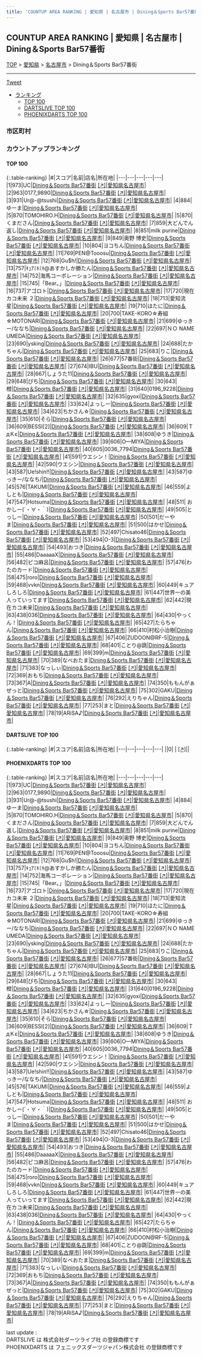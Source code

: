 ```yaml
---
title: 'COUNTUP AREA RANKING | 愛知県 | 名古屋市 | Dining＆Sports Bar57番街'
---
```

## COUNTUP AREA RANKING | 愛知県 | 名古屋市 | Dining＆Sports Bar57番街

[TOP](/darts/rank/) > [愛知県](/darts/rank/愛知県/) > [名古屋市](/darts/rank/愛知県/名古屋市/) > Dining＆Sports Bar57番街

___

<a href="https://twitter.com/share?ref_src=twsrc%5Etfw" data-text="COUNTUP AREA RANKING | 愛知県名古屋市Dining＆Sports Bar57番街" class="twitter-share-button" data-hashtags="DARTSLIVE,PHOENIXDARTS,darts,ダーツ" data-show-count="false">Tweet</a>

* [ランキング](#カウントアップランキング)
    * [TOP 100](#top-100)
    * [DARTSLIVE TOP 100](#dartslive-top-100)
    * [PHOENIXDARTS TOP 100](#phoenixdarts-top-100)

### 市区町村

<ul>

</ul>

### カウントアップランキング

#### TOP 100



{:.table-ranking}
|#|スコア|名前|店名|所在地|
|---|---|---|---|---|
|1|973|<span class="rank-name-pd">UC</span>|<a href="/darts/rank/shops/82046.html">Dining＆Sports Bar57番街</a> <a href="https://vs.phoenixdarts.com/jp/shop/shopDetailInfo/s_82046?s_seq=82046">[↗]</a>|<a href="/darts/rank/愛知県/名古屋市">愛知県名古屋市</a>|
|2|963|<span class="rank-name-pd">0177_9890</span>|<a href="/darts/rank/shops/82046.html">Dining＆Sports Bar57番街</a> <a href="https://vs.phoenixdarts.com/jp/shop/shopDetailInfo/s_82046?s_seq=82046">[↗]</a>|<a href="/darts/rank/愛知県/名古屋市">愛知県名古屋市</a>|
|3|931|<span class="rank-name-pd">Ur@-@tsushi</span>|<a href="/darts/rank/shops/82046.html">Dining＆Sports Bar57番街</a> <a href="https://vs.phoenixdarts.com/jp/shop/shopDetailInfo/s_82046?s_seq=82046">[↗]</a>|<a href="/darts/rank/愛知県/名古屋市">愛知県名古屋市</a>|
|4|884|<span class="rank-name-pd">ゆーま</span>|<a href="/darts/rank/shops/82046.html">Dining＆Sports Bar57番街</a> <a href="https://vs.phoenixdarts.com/jp/shop/shopDetailInfo/s_82046?s_seq=82046">[↗]</a>|<a href="/darts/rank/愛知県/名古屋市">愛知県名古屋市</a>|
|5|870|<span class="rank-name-pd">TOMOHIRO.H</span>|<a href="/darts/rank/shops/82046.html">Dining＆Sports Bar57番街</a> <a href="https://vs.phoenixdarts.com/jp/shop/shopDetailInfo/s_82046?s_seq=82046">[↗]</a>|<a href="/darts/rank/愛知県/名古屋市">愛知県名古屋市</a>|
|5|870|<span class="rank-name-pd">くまださん</span>|<a href="/darts/rank/shops/82046.html">Dining＆Sports Bar57番街</a> <a href="https://vs.phoenixdarts.com/jp/shop/shopDetailInfo/s_82046?s_seq=82046">[↗]</a>|<a href="/darts/rank/愛知県/名古屋市">愛知県名古屋市</a>|
|7|859|<span class="rank-name-pd">大どんでん返し</span>|<a href="/darts/rank/shops/82046.html">Dining＆Sports Bar57番街</a> <a href="https://vs.phoenixdarts.com/jp/shop/shopDetailInfo/s_82046?s_seq=82046">[↗]</a>|<a href="/darts/rank/愛知県/名古屋市">愛知県名古屋市</a>|
|8|851|<span class="rank-name-pd">milk purine</span>|<a href="/darts/rank/shops/82046.html">Dining＆Sports Bar57番街</a> <a href="https://vs.phoenixdarts.com/jp/shop/shopDetailInfo/s_82046?s_seq=82046">[↗]</a>|<a href="/darts/rank/愛知県/名古屋市">愛知県名古屋市</a>|
|9|849|<span class="rank-name-pd"><span class="pro-icon-pd"></span>奥野 博史</span>|<a href="/darts/rank/shops/82046.html">Dining＆Sports Bar57番街</a> <a href="https://vs.phoenixdarts.com/jp/shop/shopDetailInfo/s_82046?s_seq=82046">[↗]</a>|<a href="/darts/rank/愛知県/名古屋市">愛知県名古屋市</a>|
|10|804|<span class="rank-name-pd">ヨコちん</span>|<a href="/darts/rank/shops/82046.html">Dining＆Sports Bar57番街</a> <a href="https://vs.phoenixdarts.com/jp/shop/shopDetailInfo/s_82046?s_seq=82046">[↗]</a>|<a href="/darts/rank/愛知県/名古屋市">愛知県名古屋市</a>|
|11|769|<span class="rank-name-pd">PEN@Tooosu</span>|<a href="/darts/rank/shops/82046.html">Dining＆Sports Bar57番街</a> <a href="https://vs.phoenixdarts.com/jp/shop/shopDetailInfo/s_82046?s_seq=82046">[↗]</a>|<a href="/darts/rank/愛知県/名古屋市">愛知県名古屋市</a>|
|12|768|<span class="rank-name-pd">Gu$h!</span>|<a href="/darts/rank/shops/82046.html">Dining＆Sports Bar57番街</a> <a href="https://vs.phoenixdarts.com/jp/shop/shopDetailInfo/s_82046?s_seq=82046">[↗]</a>|<a href="/darts/rank/愛知県/名古屋市">愛知県名古屋市</a>|
|13|757|<span class="rank-name-pd">ｷｭｱﾐｷﾐｷ@あすかしか勝たん</span>|<a href="/darts/rank/shops/82046.html">Dining＆Sports Bar57番街</a> <a href="https://vs.phoenixdarts.com/jp/shop/shopDetailInfo/s_82046?s_seq=82046">[↗]</a>|<a href="/darts/rank/愛知県/名古屋市">愛知県名古屋市</a>|
|14|752|<span class="rank-name-pd">海馬コーポレーション</span>|<a href="/darts/rank/shops/82046.html">Dining＆Sports Bar57番街</a> <a href="https://vs.phoenixdarts.com/jp/shop/shopDetailInfo/s_82046?s_seq=82046">[↗]</a>|<a href="/darts/rank/愛知県/名古屋市">愛知県名古屋市</a>|
|15|745|<span class="rank-name-pd">「Bear。」</span>|<a href="/darts/rank/shops/82046.html">Dining＆Sports Bar57番街</a> <a href="https://vs.phoenixdarts.com/jp/shop/shopDetailInfo/s_82046?s_seq=82046">[↗]</a>|<a href="/darts/rank/愛知県/名古屋市">愛知県名古屋市</a>|
|16|737|<span class="rank-name-pd">アゴロト</span>|<a href="/darts/rank/shops/82046.html">Dining＆Sports Bar57番街</a> <a href="https://vs.phoenixdarts.com/jp/shop/shopDetailInfo/s_82046?s_seq=82046">[↗]</a>|<a href="/darts/rank/愛知県/名古屋市">愛知県名古屋市</a>|
|17|720|<span class="rank-name-pd">現在カコ未来 ２</span>|<a href="/darts/rank/shops/82046.html">Dining＆Sports Bar57番街</a> <a href="https://vs.phoenixdarts.com/jp/shop/shopDetailInfo/s_82046?s_seq=82046">[↗]</a>|<a href="/darts/rank/愛知県/名古屋市">愛知県名古屋市</a>|
|18|713|<span class="rank-name-pd">愛知流星</span>|<a href="/darts/rank/shops/82046.html">Dining＆Sports Bar57番街</a> <a href="https://vs.phoenixdarts.com/jp/shop/shopDetailInfo/s_82046?s_seq=82046">[↗]</a>|<a href="/darts/rank/愛知県/名古屋市">愛知県名古屋市</a>|
|19|710|<span class="rank-name-pd">ほたに</span>|<a href="/darts/rank/shops/82046.html">Dining＆Sports Bar57番街</a> <a href="https://vs.phoenixdarts.com/jp/shop/shopDetailInfo/s_82046?s_seq=82046">[↗]</a>|<a href="/darts/rank/愛知県/名古屋市">愛知県名古屋市</a>|
|20|700|<span class="rank-name-pd">TAKE-KORO☆寿組☆MOTONARI</span>|<a href="/darts/rank/shops/82046.html">Dining＆Sports Bar57番街</a> <a href="https://vs.phoenixdarts.com/jp/shop/shopDetailInfo/s_82046?s_seq=82046">[↗]</a>|<a href="/darts/rank/愛知県/名古屋市">愛知県名古屋市</a>|
|21|699|<span class="rank-name-pd">ゆっきー/ななち</span>|<a href="/darts/rank/shops/82046.html">Dining＆Sports Bar57番街</a> <a href="https://vs.phoenixdarts.com/jp/shop/shopDetailInfo/s_82046?s_seq=82046">[↗]</a>|<a href="/darts/rank/愛知県/名古屋市">愛知県名古屋市</a>|
|22|697|<span class="rank-name-pd">ＮＯ NAME UMEDA</span>|<a href="/darts/rank/shops/82046.html">Dining＆Sports Bar57番街</a> <a href="https://vs.phoenixdarts.com/jp/shop/shopDetailInfo/s_82046?s_seq=82046">[↗]</a>|<a href="/darts/rank/愛知県/名古屋市">愛知県名古屋市</a>|
|23|690|<span class="rank-name-pd">ysking</span>|<a href="/darts/rank/shops/82046.html">Dining＆Sports Bar57番街</a> <a href="https://vs.phoenixdarts.com/jp/shop/shopDetailInfo/s_82046?s_seq=82046">[↗]</a>|<a href="/darts/rank/愛知県/名古屋市">愛知県名古屋市</a>|
|24|688|<span class="rank-name-pd">たかちゃん</span>|<a href="/darts/rank/shops/82046.html">Dining＆Sports Bar57番街</a> <a href="https://vs.phoenixdarts.com/jp/shop/shopDetailInfo/s_82046?s_seq=82046">[↗]</a>|<a href="/darts/rank/愛知県/名古屋市">愛知県名古屋市</a>|
|25|683|<span class="rank-name-pd">りこ</span>|<a href="/darts/rank/shops/82046.html">Dining＆Sports Bar57番街</a> <a href="https://vs.phoenixdarts.com/jp/shop/shopDetailInfo/s_82046?s_seq=82046">[↗]</a>|<a href="/darts/rank/愛知県/名古屋市">愛知県名古屋市</a>|
|26|677|<span class="rank-name-pd">57番街</span>|<a href="/darts/rank/shops/82046.html">Dining＆Sports Bar57番街</a> <a href="https://vs.phoenixdarts.com/jp/shop/shopDetailInfo/s_82046?s_seq=82046">[↗]</a>|<a href="/darts/rank/愛知県/名古屋市">愛知県名古屋市</a>|
|27|674|<span class="rank-name-pd">IBU</span>|<a href="/darts/rank/shops/82046.html">Dining＆Sports Bar57番街</a> <a href="https://vs.phoenixdarts.com/jp/shop/shopDetailInfo/s_82046?s_seq=82046">[↗]</a>|<a href="/darts/rank/愛知県/名古屋市">愛知県名古屋市</a>|
|28|667|<span class="rank-name-pd">しょうた11</span>|<a href="/darts/rank/shops/82046.html">Dining＆Sports Bar57番街</a> <a href="https://vs.phoenixdarts.com/jp/shop/shopDetailInfo/s_82046?s_seq=82046">[↗]</a>|<a href="/darts/rank/愛知県/名古屋市">愛知県名古屋市</a>|
|29|648|<span class="rank-name-pd">ぴち</span>|<a href="/darts/rank/shops/82046.html">Dining＆Sports Bar57番街</a> <a href="https://vs.phoenixdarts.com/jp/shop/shopDetailInfo/s_82046?s_seq=82046">[↗]</a>|<a href="/darts/rank/愛知県/名古屋市">愛知県名古屋市</a>|
|30|643|<span class="rank-name-pd">橙</span>|<a href="/darts/rank/shops/82046.html">Dining＆Sports Bar57番街</a> <a href="https://vs.phoenixdarts.com/jp/shop/shopDetailInfo/s_82046?s_seq=82046">[↗]</a>|<a href="/darts/rank/愛知県/名古屋市">愛知県名古屋市</a>|
|31|640|<span class="rank-name-pd">0196_9228</span>|<a href="/darts/rank/shops/82046.html">Dining＆Sports Bar57番街</a> <a href="https://vs.phoenixdarts.com/jp/shop/shopDetailInfo/s_82046?s_seq=82046">[↗]</a>|<a href="/darts/rank/愛知県/名古屋市">愛知県名古屋市</a>|
|32|635|<span class="rank-name-pd">gyoxi</span>|<a href="/darts/rank/shops/82046.html">Dining＆Sports Bar57番街</a> <a href="https://vs.phoenixdarts.com/jp/shop/shopDetailInfo/s_82046?s_seq=82046">[↗]</a>|<a href="/darts/rank/愛知県/名古屋市">愛知県名古屋市</a>|
|33|624|<span class="rank-name-pd">よっしー</span>|<a href="/darts/rank/shops/82046.html">Dining＆Sports Bar57番街</a> <a href="https://vs.phoenixdarts.com/jp/shop/shopDetailInfo/s_82046?s_seq=82046">[↗]</a>|<a href="/darts/rank/愛知県/名古屋市">愛知県名古屋市</a>|
|34|623|<span class="rank-name-pd">ちかさん☆</span>|<a href="/darts/rank/shops/82046.html">Dining＆Sports Bar57番街</a> <a href="https://vs.phoenixdarts.com/jp/shop/shopDetailInfo/s_82046?s_seq=82046">[↗]</a>|<a href="/darts/rank/愛知県/名古屋市">愛知県名古屋市</a>|
|35|610|<span class="rank-name-pd">そら</span>|<a href="/darts/rank/shops/82046.html">Dining＆Sports Bar57番街</a> <a href="https://vs.phoenixdarts.com/jp/shop/shopDetailInfo/s_82046?s_seq=82046">[↗]</a>|<a href="/darts/rank/愛知県/名古屋市">愛知県名古屋市</a>|
|36|609|<span class="rank-name-pd">BESSI[2]</span>|<a href="/darts/rank/shops/82046.html">Dining＆Sports Bar57番街</a> <a href="https://vs.phoenixdarts.com/jp/shop/shopDetailInfo/s_82046?s_seq=82046">[↗]</a>|<a href="/darts/rank/愛知県/名古屋市">愛知県名古屋市</a>|
|36|609|<span class="rank-name-pd">ＴдＫε</span>|<a href="/darts/rank/shops/82046.html">Dining＆Sports Bar57番街</a> <a href="https://vs.phoenixdarts.com/jp/shop/shopDetailInfo/s_82046?s_seq=82046">[↗]</a>|<a href="/darts/rank/愛知県/名古屋市">愛知県名古屋市</a>|
|38|608|<span class="rank-name-pd">ゆうき</span>|<a href="/darts/rank/shops/82046.html">Dining＆Sports Bar57番街</a> <a href="https://vs.phoenixdarts.com/jp/shop/shopDetailInfo/s_82046?s_seq=82046">[↗]</a>|<a href="/darts/rank/愛知県/名古屋市">愛知県名古屋市</a>|
|39|606|<span class="rank-name-pd">O—MIYA</span>|<a href="/darts/rank/shops/82046.html">Dining＆Sports Bar57番街</a> <a href="https://vs.phoenixdarts.com/jp/shop/shopDetailInfo/s_82046?s_seq=82046">[↗]</a>|<a href="/darts/rank/愛知県/名古屋市">愛知県名古屋市</a>|
|40|605|<span class="rank-name-pd">0036_7794</span>|<a href="/darts/rank/shops/82046.html">Dining＆Sports Bar57番街</a> <a href="https://vs.phoenixdarts.com/jp/shop/shopDetailInfo/s_82046?s_seq=82046">[↗]</a>|<a href="/darts/rank/愛知県/名古屋市">愛知県名古屋市</a>|
|41|591|<span class="rank-name-pd">ウエシン！</span>|<a href="/darts/rank/shops/82046.html">Dining＆Sports Bar57番街</a> <a href="https://vs.phoenixdarts.com/jp/shop/shopDetailInfo/s_82046?s_seq=82046">[↗]</a>|<a href="/darts/rank/愛知県/名古屋市">愛知県名古屋市</a>|
|42|590|<span class="rank-name-pd">ウエシン</span>|<a href="/darts/rank/shops/82046.html">Dining＆Sports Bar57番街</a> <a href="https://vs.phoenixdarts.com/jp/shop/shopDetailInfo/s_82046?s_seq=82046">[↗]</a>|<a href="/darts/rank/愛知県/名古屋市">愛知県名古屋市</a>|
|43|587|<span class="rank-name-pd">Ue!shin!!</span>|<a href="/darts/rank/shops/82046.html">Dining＆Sports Bar57番街</a> <a href="https://vs.phoenixdarts.com/jp/shop/shopDetailInfo/s_82046?s_seq=82046">[↗]</a>|<a href="/darts/rank/愛知県/名古屋市">愛知県名古屋市</a>|
|43|587|<span class="rank-name-pd">ゆっきー/ななち/</span>|<a href="/darts/rank/shops/82046.html">Dining＆Sports Bar57番街</a> <a href="https://vs.phoenixdarts.com/jp/shop/shopDetailInfo/s_82046?s_seq=82046">[↗]</a>|<a href="/darts/rank/愛知県/名古屋市">愛知県名古屋市</a>|
|45|576|<span class="rank-name-pd">TAKUMI</span>|<a href="/darts/rank/shops/82046.html">Dining＆Sports Bar57番街</a> <a href="https://vs.phoenixdarts.com/jp/shop/shopDetailInfo/s_82046?s_seq=82046">[↗]</a>|<a href="/darts/rank/愛知県/名古屋市">愛知県名古屋市</a>|
|46|559|<span class="rank-name-pd">よしとも</span>|<a href="/darts/rank/shops/82046.html">Dining＆Sports Bar57番街</a> <a href="https://vs.phoenixdarts.com/jp/shop/shopDetailInfo/s_82046?s_seq=82046">[↗]</a>|<a href="/darts/rank/愛知県/名古屋市">愛知県名古屋市</a>|
|47|547|<span class="rank-name-pd">Hotsuma</span>|<a href="/darts/rank/shops/82046.html">Dining＆Sports Bar57番街</a> <a href="https://vs.phoenixdarts.com/jp/shop/shopDetailInfo/s_82046?s_seq=82046">[↗]</a>|<a href="/darts/rank/愛知県/名古屋市">愛知県名古屋市</a>|
|48|511|<span class="rank-name-pd"> おかしー(´・∀・｀)</span>|<a href="/darts/rank/shops/82046.html">Dining＆Sports Bar57番街</a> <a href="https://vs.phoenixdarts.com/jp/shop/shopDetailInfo/s_82046?s_seq=82046">[↗]</a>|<a href="/darts/rank/愛知県/名古屋市">愛知県名古屋市</a>|
|49|505|<span class="rank-name-pd">とっしー</span>|<a href="/darts/rank/shops/82046.html">Dining＆Sports Bar57番街</a> <a href="https://vs.phoenixdarts.com/jp/shop/shopDetailInfo/s_82046?s_seq=82046">[↗]</a>|<a href="/darts/rank/愛知県/名古屋市">愛知県名古屋市</a>|
|50|501|<span class="rank-name-pd">だーやま</span>|<a href="/darts/rank/shops/82046.html">Dining＆Sports Bar57番街</a> <a href="https://vs.phoenixdarts.com/jp/shop/shopDetailInfo/s_82046?s_seq=82046">[↗]</a>|<a href="/darts/rank/愛知県/名古屋市">愛知県名古屋市</a>|
|51|500|<span class="rank-name-pd">はかせ</span>|<a href="/darts/rank/shops/82046.html">Dining＆Sports Bar57番街</a> <a href="https://vs.phoenixdarts.com/jp/shop/shopDetailInfo/s_82046?s_seq=82046">[↗]</a>|<a href="/darts/rank/愛知県/名古屋市">愛知県名古屋市</a>|
|52|497|<span class="rank-name-pd">Chisato46</span>|<a href="/darts/rank/shops/82046.html">Dining＆Sports Bar57番街</a> <a href="https://vs.phoenixdarts.com/jp/shop/shopDetailInfo/s_82046?s_seq=82046">[↗]</a>|<a href="/darts/rank/愛知県/名古屋市">愛知県名古屋市</a>|
|53|494|<span class="rank-name-pd">O-3</span>|<a href="/darts/rank/shops/82046.html">Dining＆Sports Bar57番街</a> <a href="https://vs.phoenixdarts.com/jp/shop/shopDetailInfo/s_82046?s_seq=82046">[↗]</a>|<a href="/darts/rank/愛知県/名古屋市">愛知県名古屋市</a>|
|54|493|<span class="rank-name-pd">おつき</span>|<a href="/darts/rank/shops/82046.html">Dining＆Sports Bar57番街</a> <a href="https://vs.phoenixdarts.com/jp/shop/shopDetailInfo/s_82046?s_seq=82046">[↗]</a>|<a href="/darts/rank/愛知県/名古屋市">愛知県名古屋市</a>|
|55|486|<span class="rank-name-pd">DaaaaaX</span>|<a href="/darts/rank/shops/82046.html">Dining＆Sports Bar57番街</a> <a href="https://vs.phoenixdarts.com/jp/shop/shopDetailInfo/s_82046?s_seq=82046">[↗]</a>|<a href="/darts/rank/愛知県/名古屋市">愛知県名古屋市</a>|
|56|482|<span class="rank-name-pd">ピコ麻呂</span>|<a href="/darts/rank/shops/82046.html">Dining＆Sports Bar57番街</a> <a href="https://vs.phoenixdarts.com/jp/shop/shopDetailInfo/s_82046?s_seq=82046">[↗]</a>|<a href="/darts/rank/愛知県/名古屋市">愛知県名古屋市</a>|
|57|476|<span class="rank-name-pd">わたのカード</span>|<a href="/darts/rank/shops/82046.html">Dining＆Sports Bar57番街</a> <a href="https://vs.phoenixdarts.com/jp/shop/shopDetailInfo/s_82046?s_seq=82046">[↗]</a>|<a href="/darts/rank/愛知県/名古屋市">愛知県名古屋市</a>|
|58|475|<span class="rank-name-pd">roro</span>|<a href="/darts/rank/shops/82046.html">Dining＆Sports Bar57番街</a> <a href="https://vs.phoenixdarts.com/jp/shop/shopDetailInfo/s_82046?s_seq=82046">[↗]</a>|<a href="/darts/rank/愛知県/名古屋市">愛知県名古屋市</a>|
|59|468|<span class="rank-name-pd">vvkn</span>|<a href="/darts/rank/shops/82046.html">Dining＆Sports Bar57番街</a> <a href="https://vs.phoenixdarts.com/jp/shop/shopDetailInfo/s_82046?s_seq=82046">[↗]</a>|<a href="/darts/rank/愛知県/名古屋市">愛知県名古屋市</a>|
|60|449|<span class="rank-name-pd">キュアしろしろ</span>|<a href="/darts/rank/shops/82046.html">Dining＆Sports Bar57番街</a> <a href="https://vs.phoenixdarts.com/jp/shop/shopDetailInfo/s_82046?s_seq=82046">[↗]</a>|<a href="/darts/rank/愛知県/名古屋市">愛知県名古屋市</a>|
|61|447|<span class="rank-name-pd">世界一の美人っていってます</span>|<a href="/darts/rank/shops/82046.html">Dining＆Sports Bar57番街</a> <a href="https://vs.phoenixdarts.com/jp/shop/shopDetailInfo/s_82046?s_seq=82046">[↗]</a>|<a href="/darts/rank/愛知県/名古屋市">愛知県名古屋市</a>|
|62|442|<span class="rank-name-pd">現在カコ未来</span>|<a href="/darts/rank/shops/82046.html">Dining＆Sports Bar57番街</a> <a href="https://vs.phoenixdarts.com/jp/shop/shopDetailInfo/s_82046?s_seq=82046">[↗]</a>|<a href="/darts/rank/愛知県/名古屋市">愛知県名古屋市</a>|
|63|438|<span class="rank-name-pd">036</span>|<a href="/darts/rank/shops/82046.html">Dining＆Sports Bar57番街</a> <a href="https://vs.phoenixdarts.com/jp/shop/shopDetailInfo/s_82046?s_seq=82046">[↗]</a>|<a href="/darts/rank/愛知県/名古屋市">愛知県名古屋市</a>|
|64|430|<span class="rank-name-pd">やっくん！</span>|<a href="/darts/rank/shops/82046.html">Dining＆Sports Bar57番街</a> <a href="https://vs.phoenixdarts.com/jp/shop/shopDetailInfo/s_82046?s_seq=82046">[↗]</a>|<a href="/darts/rank/愛知県/名古屋市">愛知県名古屋市</a>|
|65|427|<span class="rank-name-pd">たらちゃん</span>|<a href="/darts/rank/shops/82046.html">Dining＆Sports Bar57番街</a> <a href="https://vs.phoenixdarts.com/jp/shop/shopDetailInfo/s_82046?s_seq=82046">[↗]</a>|<a href="/darts/rank/愛知県/名古屋市">愛知県名古屋市</a>|
|66|410|<span class="rank-name-pd">村松小治樹</span>|<a href="/darts/rank/shops/82046.html">Dining＆Sports Bar57番街</a> <a href="https://vs.phoenixdarts.com/jp/shop/shopDetailInfo/s_82046?s_seq=82046">[↗]</a>|<a href="/darts/rank/愛知県/名古屋市">愛知県名古屋市</a>|
|67|406|<span class="rank-name-pd">ZUDOON@RF-5</span>|<a href="/darts/rank/shops/82046.html">Dining＆Sports Bar57番街</a> <a href="https://vs.phoenixdarts.com/jp/shop/shopDetailInfo/s_82046?s_seq=82046">[↗]</a>|<a href="/darts/rank/愛知県/名古屋市">愛知県名古屋市</a>|
|68|401|<span class="rank-name-pd">ことり@跳</span>|<a href="/darts/rank/shops/82046.html">Dining＆Sports Bar57番街</a> <a href="https://vs.phoenixdarts.com/jp/shop/shopDetailInfo/s_82046?s_seq=82046">[↗]</a>|<a href="/darts/rank/愛知県/名古屋市">愛知県名古屋市</a>|
|69|399|<span class="rank-name-pd">m</span>|<a href="/darts/rank/shops/82046.html">Dining＆Sports Bar57番街</a> <a href="https://vs.phoenixdarts.com/jp/shop/shopDetailInfo/s_82046?s_seq=82046">[↗]</a>|<a href="/darts/rank/愛知県/名古屋市">愛知県名古屋市</a>|
|70|389|<span class="rank-name-pd">なべおたま</span>|<a href="/darts/rank/shops/82046.html">Dining＆Sports Bar57番街</a> <a href="https://vs.phoenixdarts.com/jp/shop/shopDetailInfo/s_82046?s_seq=82046">[↗]</a>|<a href="/darts/rank/愛知県/名古屋市">愛知県名古屋市</a>|
|71|383|<span class="rank-name-pd">なっしぃ</span>|<a href="/darts/rank/shops/82046.html">Dining＆Sports Bar57番街</a> <a href="https://vs.phoenixdarts.com/jp/shop/shopDetailInfo/s_82046?s_seq=82046">[↗]</a>|<a href="/darts/rank/愛知県/名古屋市">愛知県名古屋市</a>|
|72|369|<span class="rank-name-pd">おもち</span>|<a href="/darts/rank/shops/82046.html">Dining＆Sports Bar57番街</a> <a href="https://vs.phoenixdarts.com/jp/shop/shopDetailInfo/s_82046?s_seq=82046">[↗]</a>|<a href="/darts/rank/愛知県/名古屋市">愛知県名古屋市</a>|
|73|367|<span class="rank-name-pd">A</span>|<a href="/darts/rank/shops/82046.html">Dining＆Sports Bar57番街</a> <a href="https://vs.phoenixdarts.com/jp/shop/shopDetailInfo/s_82046?s_seq=82046">[↗]</a>|<a href="/darts/rank/愛知県/名古屋市">愛知県名古屋市</a>|
|74|350|<span class="rank-name-pd">ももんがぁぜっと</span>|<a href="/darts/rank/shops/82046.html">Dining＆Sports Bar57番街</a> <a href="https://vs.phoenixdarts.com/jp/shop/shopDetailInfo/s_82046?s_seq=82046">[↗]</a>|<a href="/darts/rank/愛知県/名古屋市">愛知県名古屋市</a>|
|75|302|<span class="rank-name-pd">GAKU</span>|<a href="/darts/rank/shops/82046.html">Dining＆Sports Bar57番街</a> <a href="https://vs.phoenixdarts.com/jp/shop/shopDetailInfo/s_82046?s_seq=82046">[↗]</a>|<a href="/darts/rank/愛知県/名古屋市">愛知県名古屋市</a>|
|76|292|<span class="rank-name-pd">えりちゃん</span>|<a href="/darts/rank/shops/82046.html">Dining＆Sports Bar57番街</a> <a href="https://vs.phoenixdarts.com/jp/shop/shopDetailInfo/s_82046?s_seq=82046">[↗]</a>|<a href="/darts/rank/愛知県/名古屋市">愛知県名古屋市</a>|
|77|253|<span class="rank-name-pd">まと</span>|<a href="/darts/rank/shops/82046.html">Dining＆Sports Bar57番街</a> <a href="https://vs.phoenixdarts.com/jp/shop/shopDetailInfo/s_82046?s_seq=82046">[↗]</a>|<a href="/darts/rank/愛知県/名古屋市">愛知県名古屋市</a>|
|78|19|<span class="rank-name-pd">ARiSA♪</span>|<a href="/darts/rank/shops/82046.html">Dining＆Sports Bar57番街</a> <a href="https://vs.phoenixdarts.com/jp/shop/shopDetailInfo/s_82046?s_seq=82046">[↗]</a>|<a href="/darts/rank/愛知県/名古屋市">愛知県名古屋市</a>|


#### DARTSLIVE TOP 100



{:.table-ranking}
|#|スコア|名前|店名|所在地|
|---|---|---|---|---|
||0|<span class="rank-name-dl"> </span>|<a href="/darts/rank/shops/.html"></a> <a href="">[↗]</a>|<a href="/darts/rank//"></a>|


#### PHOENIXDARTS TOP 100



{:.table-ranking}
|#|スコア|名前|店名|所在地|
|---|---|---|---|---|
|1|973|<span class="rank-name-pd">UC</span>|<a href="/darts/rank/shops/82046.html">Dining＆Sports Bar57番街</a> <a href="https://vs.phoenixdarts.com/jp/shop/shopDetailInfo/s_82046?s_seq=82046">[↗]</a>|<a href="/darts/rank/愛知県/名古屋市">愛知県名古屋市</a>|
|2|963|<span class="rank-name-pd">0177_9890</span>|<a href="/darts/rank/shops/82046.html">Dining＆Sports Bar57番街</a> <a href="https://vs.phoenixdarts.com/jp/shop/shopDetailInfo/s_82046?s_seq=82046">[↗]</a>|<a href="/darts/rank/愛知県/名古屋市">愛知県名古屋市</a>|
|3|931|<span class="rank-name-pd">Ur@-@tsushi</span>|<a href="/darts/rank/shops/82046.html">Dining＆Sports Bar57番街</a> <a href="https://vs.phoenixdarts.com/jp/shop/shopDetailInfo/s_82046?s_seq=82046">[↗]</a>|<a href="/darts/rank/愛知県/名古屋市">愛知県名古屋市</a>|
|4|884|<span class="rank-name-pd">ゆーま</span>|<a href="/darts/rank/shops/82046.html">Dining＆Sports Bar57番街</a> <a href="https://vs.phoenixdarts.com/jp/shop/shopDetailInfo/s_82046?s_seq=82046">[↗]</a>|<a href="/darts/rank/愛知県/名古屋市">愛知県名古屋市</a>|
|5|870|<span class="rank-name-pd">TOMOHIRO.H</span>|<a href="/darts/rank/shops/82046.html">Dining＆Sports Bar57番街</a> <a href="https://vs.phoenixdarts.com/jp/shop/shopDetailInfo/s_82046?s_seq=82046">[↗]</a>|<a href="/darts/rank/愛知県/名古屋市">愛知県名古屋市</a>|
|5|870|<span class="rank-name-pd">くまださん</span>|<a href="/darts/rank/shops/82046.html">Dining＆Sports Bar57番街</a> <a href="https://vs.phoenixdarts.com/jp/shop/shopDetailInfo/s_82046?s_seq=82046">[↗]</a>|<a href="/darts/rank/愛知県/名古屋市">愛知県名古屋市</a>|
|7|859|<span class="rank-name-pd">大どんでん返し</span>|<a href="/darts/rank/shops/82046.html">Dining＆Sports Bar57番街</a> <a href="https://vs.phoenixdarts.com/jp/shop/shopDetailInfo/s_82046?s_seq=82046">[↗]</a>|<a href="/darts/rank/愛知県/名古屋市">愛知県名古屋市</a>|
|8|851|<span class="rank-name-pd">milk purine</span>|<a href="/darts/rank/shops/82046.html">Dining＆Sports Bar57番街</a> <a href="https://vs.phoenixdarts.com/jp/shop/shopDetailInfo/s_82046?s_seq=82046">[↗]</a>|<a href="/darts/rank/愛知県/名古屋市">愛知県名古屋市</a>|
|9|849|<span class="rank-name-pd"><span class="pro-icon-pd"></span>奥野 博史</span>|<a href="/darts/rank/shops/82046.html">Dining＆Sports Bar57番街</a> <a href="https://vs.phoenixdarts.com/jp/shop/shopDetailInfo/s_82046?s_seq=82046">[↗]</a>|<a href="/darts/rank/愛知県/名古屋市">愛知県名古屋市</a>|
|10|804|<span class="rank-name-pd">ヨコちん</span>|<a href="/darts/rank/shops/82046.html">Dining＆Sports Bar57番街</a> <a href="https://vs.phoenixdarts.com/jp/shop/shopDetailInfo/s_82046?s_seq=82046">[↗]</a>|<a href="/darts/rank/愛知県/名古屋市">愛知県名古屋市</a>|
|11|769|<span class="rank-name-pd">PEN@Tooosu</span>|<a href="/darts/rank/shops/82046.html">Dining＆Sports Bar57番街</a> <a href="https://vs.phoenixdarts.com/jp/shop/shopDetailInfo/s_82046?s_seq=82046">[↗]</a>|<a href="/darts/rank/愛知県/名古屋市">愛知県名古屋市</a>|
|12|768|<span class="rank-name-pd">Gu$h!</span>|<a href="/darts/rank/shops/82046.html">Dining＆Sports Bar57番街</a> <a href="https://vs.phoenixdarts.com/jp/shop/shopDetailInfo/s_82046?s_seq=82046">[↗]</a>|<a href="/darts/rank/愛知県/名古屋市">愛知県名古屋市</a>|
|13|757|<span class="rank-name-pd">ｷｭｱﾐｷﾐｷ@あすかしか勝たん</span>|<a href="/darts/rank/shops/82046.html">Dining＆Sports Bar57番街</a> <a href="https://vs.phoenixdarts.com/jp/shop/shopDetailInfo/s_82046?s_seq=82046">[↗]</a>|<a href="/darts/rank/愛知県/名古屋市">愛知県名古屋市</a>|
|14|752|<span class="rank-name-pd">海馬コーポレーション</span>|<a href="/darts/rank/shops/82046.html">Dining＆Sports Bar57番街</a> <a href="https://vs.phoenixdarts.com/jp/shop/shopDetailInfo/s_82046?s_seq=82046">[↗]</a>|<a href="/darts/rank/愛知県/名古屋市">愛知県名古屋市</a>|
|15|745|<span class="rank-name-pd">「Bear。」</span>|<a href="/darts/rank/shops/82046.html">Dining＆Sports Bar57番街</a> <a href="https://vs.phoenixdarts.com/jp/shop/shopDetailInfo/s_82046?s_seq=82046">[↗]</a>|<a href="/darts/rank/愛知県/名古屋市">愛知県名古屋市</a>|
|16|737|<span class="rank-name-pd">アゴロト</span>|<a href="/darts/rank/shops/82046.html">Dining＆Sports Bar57番街</a> <a href="https://vs.phoenixdarts.com/jp/shop/shopDetailInfo/s_82046?s_seq=82046">[↗]</a>|<a href="/darts/rank/愛知県/名古屋市">愛知県名古屋市</a>|
|17|720|<span class="rank-name-pd">現在カコ未来 ２</span>|<a href="/darts/rank/shops/82046.html">Dining＆Sports Bar57番街</a> <a href="https://vs.phoenixdarts.com/jp/shop/shopDetailInfo/s_82046?s_seq=82046">[↗]</a>|<a href="/darts/rank/愛知県/名古屋市">愛知県名古屋市</a>|
|18|713|<span class="rank-name-pd">愛知流星</span>|<a href="/darts/rank/shops/82046.html">Dining＆Sports Bar57番街</a> <a href="https://vs.phoenixdarts.com/jp/shop/shopDetailInfo/s_82046?s_seq=82046">[↗]</a>|<a href="/darts/rank/愛知県/名古屋市">愛知県名古屋市</a>|
|19|710|<span class="rank-name-pd">ほたに</span>|<a href="/darts/rank/shops/82046.html">Dining＆Sports Bar57番街</a> <a href="https://vs.phoenixdarts.com/jp/shop/shopDetailInfo/s_82046?s_seq=82046">[↗]</a>|<a href="/darts/rank/愛知県/名古屋市">愛知県名古屋市</a>|
|20|700|<span class="rank-name-pd">TAKE-KORO☆寿組☆MOTONARI</span>|<a href="/darts/rank/shops/82046.html">Dining＆Sports Bar57番街</a> <a href="https://vs.phoenixdarts.com/jp/shop/shopDetailInfo/s_82046?s_seq=82046">[↗]</a>|<a href="/darts/rank/愛知県/名古屋市">愛知県名古屋市</a>|
|21|699|<span class="rank-name-pd">ゆっきー/ななち</span>|<a href="/darts/rank/shops/82046.html">Dining＆Sports Bar57番街</a> <a href="https://vs.phoenixdarts.com/jp/shop/shopDetailInfo/s_82046?s_seq=82046">[↗]</a>|<a href="/darts/rank/愛知県/名古屋市">愛知県名古屋市</a>|
|22|697|<span class="rank-name-pd">ＮＯ NAME UMEDA</span>|<a href="/darts/rank/shops/82046.html">Dining＆Sports Bar57番街</a> <a href="https://vs.phoenixdarts.com/jp/shop/shopDetailInfo/s_82046?s_seq=82046">[↗]</a>|<a href="/darts/rank/愛知県/名古屋市">愛知県名古屋市</a>|
|23|690|<span class="rank-name-pd">ysking</span>|<a href="/darts/rank/shops/82046.html">Dining＆Sports Bar57番街</a> <a href="https://vs.phoenixdarts.com/jp/shop/shopDetailInfo/s_82046?s_seq=82046">[↗]</a>|<a href="/darts/rank/愛知県/名古屋市">愛知県名古屋市</a>|
|24|688|<span class="rank-name-pd">たかちゃん</span>|<a href="/darts/rank/shops/82046.html">Dining＆Sports Bar57番街</a> <a href="https://vs.phoenixdarts.com/jp/shop/shopDetailInfo/s_82046?s_seq=82046">[↗]</a>|<a href="/darts/rank/愛知県/名古屋市">愛知県名古屋市</a>|
|25|683|<span class="rank-name-pd">りこ</span>|<a href="/darts/rank/shops/82046.html">Dining＆Sports Bar57番街</a> <a href="https://vs.phoenixdarts.com/jp/shop/shopDetailInfo/s_82046?s_seq=82046">[↗]</a>|<a href="/darts/rank/愛知県/名古屋市">愛知県名古屋市</a>|
|26|677|<span class="rank-name-pd">57番街</span>|<a href="/darts/rank/shops/82046.html">Dining＆Sports Bar57番街</a> <a href="https://vs.phoenixdarts.com/jp/shop/shopDetailInfo/s_82046?s_seq=82046">[↗]</a>|<a href="/darts/rank/愛知県/名古屋市">愛知県名古屋市</a>|
|27|674|<span class="rank-name-pd">IBU</span>|<a href="/darts/rank/shops/82046.html">Dining＆Sports Bar57番街</a> <a href="https://vs.phoenixdarts.com/jp/shop/shopDetailInfo/s_82046?s_seq=82046">[↗]</a>|<a href="/darts/rank/愛知県/名古屋市">愛知県名古屋市</a>|
|28|667|<span class="rank-name-pd">しょうた11</span>|<a href="/darts/rank/shops/82046.html">Dining＆Sports Bar57番街</a> <a href="https://vs.phoenixdarts.com/jp/shop/shopDetailInfo/s_82046?s_seq=82046">[↗]</a>|<a href="/darts/rank/愛知県/名古屋市">愛知県名古屋市</a>|
|29|648|<span class="rank-name-pd">ぴち</span>|<a href="/darts/rank/shops/82046.html">Dining＆Sports Bar57番街</a> <a href="https://vs.phoenixdarts.com/jp/shop/shopDetailInfo/s_82046?s_seq=82046">[↗]</a>|<a href="/darts/rank/愛知県/名古屋市">愛知県名古屋市</a>|
|30|643|<span class="rank-name-pd">橙</span>|<a href="/darts/rank/shops/82046.html">Dining＆Sports Bar57番街</a> <a href="https://vs.phoenixdarts.com/jp/shop/shopDetailInfo/s_82046?s_seq=82046">[↗]</a>|<a href="/darts/rank/愛知県/名古屋市">愛知県名古屋市</a>|
|31|640|<span class="rank-name-pd">0196_9228</span>|<a href="/darts/rank/shops/82046.html">Dining＆Sports Bar57番街</a> <a href="https://vs.phoenixdarts.com/jp/shop/shopDetailInfo/s_82046?s_seq=82046">[↗]</a>|<a href="/darts/rank/愛知県/名古屋市">愛知県名古屋市</a>|
|32|635|<span class="rank-name-pd">gyoxi</span>|<a href="/darts/rank/shops/82046.html">Dining＆Sports Bar57番街</a> <a href="https://vs.phoenixdarts.com/jp/shop/shopDetailInfo/s_82046?s_seq=82046">[↗]</a>|<a href="/darts/rank/愛知県/名古屋市">愛知県名古屋市</a>|
|33|624|<span class="rank-name-pd">よっしー</span>|<a href="/darts/rank/shops/82046.html">Dining＆Sports Bar57番街</a> <a href="https://vs.phoenixdarts.com/jp/shop/shopDetailInfo/s_82046?s_seq=82046">[↗]</a>|<a href="/darts/rank/愛知県/名古屋市">愛知県名古屋市</a>|
|34|623|<span class="rank-name-pd">ちかさん☆</span>|<a href="/darts/rank/shops/82046.html">Dining＆Sports Bar57番街</a> <a href="https://vs.phoenixdarts.com/jp/shop/shopDetailInfo/s_82046?s_seq=82046">[↗]</a>|<a href="/darts/rank/愛知県/名古屋市">愛知県名古屋市</a>|
|35|610|<span class="rank-name-pd">そら</span>|<a href="/darts/rank/shops/82046.html">Dining＆Sports Bar57番街</a> <a href="https://vs.phoenixdarts.com/jp/shop/shopDetailInfo/s_82046?s_seq=82046">[↗]</a>|<a href="/darts/rank/愛知県/名古屋市">愛知県名古屋市</a>|
|36|609|<span class="rank-name-pd">BESSI[2]</span>|<a href="/darts/rank/shops/82046.html">Dining＆Sports Bar57番街</a> <a href="https://vs.phoenixdarts.com/jp/shop/shopDetailInfo/s_82046?s_seq=82046">[↗]</a>|<a href="/darts/rank/愛知県/名古屋市">愛知県名古屋市</a>|
|36|609|<span class="rank-name-pd">ＴдＫε</span>|<a href="/darts/rank/shops/82046.html">Dining＆Sports Bar57番街</a> <a href="https://vs.phoenixdarts.com/jp/shop/shopDetailInfo/s_82046?s_seq=82046">[↗]</a>|<a href="/darts/rank/愛知県/名古屋市">愛知県名古屋市</a>|
|38|608|<span class="rank-name-pd">ゆうき</span>|<a href="/darts/rank/shops/82046.html">Dining＆Sports Bar57番街</a> <a href="https://vs.phoenixdarts.com/jp/shop/shopDetailInfo/s_82046?s_seq=82046">[↗]</a>|<a href="/darts/rank/愛知県/名古屋市">愛知県名古屋市</a>|
|39|606|<span class="rank-name-pd">O—MIYA</span>|<a href="/darts/rank/shops/82046.html">Dining＆Sports Bar57番街</a> <a href="https://vs.phoenixdarts.com/jp/shop/shopDetailInfo/s_82046?s_seq=82046">[↗]</a>|<a href="/darts/rank/愛知県/名古屋市">愛知県名古屋市</a>|
|40|605|<span class="rank-name-pd">0036_7794</span>|<a href="/darts/rank/shops/82046.html">Dining＆Sports Bar57番街</a> <a href="https://vs.phoenixdarts.com/jp/shop/shopDetailInfo/s_82046?s_seq=82046">[↗]</a>|<a href="/darts/rank/愛知県/名古屋市">愛知県名古屋市</a>|
|41|591|<span class="rank-name-pd">ウエシン！</span>|<a href="/darts/rank/shops/82046.html">Dining＆Sports Bar57番街</a> <a href="https://vs.phoenixdarts.com/jp/shop/shopDetailInfo/s_82046?s_seq=82046">[↗]</a>|<a href="/darts/rank/愛知県/名古屋市">愛知県名古屋市</a>|
|42|590|<span class="rank-name-pd">ウエシン</span>|<a href="/darts/rank/shops/82046.html">Dining＆Sports Bar57番街</a> <a href="https://vs.phoenixdarts.com/jp/shop/shopDetailInfo/s_82046?s_seq=82046">[↗]</a>|<a href="/darts/rank/愛知県/名古屋市">愛知県名古屋市</a>|
|43|587|<span class="rank-name-pd">Ue!shin!!</span>|<a href="/darts/rank/shops/82046.html">Dining＆Sports Bar57番街</a> <a href="https://vs.phoenixdarts.com/jp/shop/shopDetailInfo/s_82046?s_seq=82046">[↗]</a>|<a href="/darts/rank/愛知県/名古屋市">愛知県名古屋市</a>|
|43|587|<span class="rank-name-pd">ゆっきー/ななち/</span>|<a href="/darts/rank/shops/82046.html">Dining＆Sports Bar57番街</a> <a href="https://vs.phoenixdarts.com/jp/shop/shopDetailInfo/s_82046?s_seq=82046">[↗]</a>|<a href="/darts/rank/愛知県/名古屋市">愛知県名古屋市</a>|
|45|576|<span class="rank-name-pd">TAKUMI</span>|<a href="/darts/rank/shops/82046.html">Dining＆Sports Bar57番街</a> <a href="https://vs.phoenixdarts.com/jp/shop/shopDetailInfo/s_82046?s_seq=82046">[↗]</a>|<a href="/darts/rank/愛知県/名古屋市">愛知県名古屋市</a>|
|46|559|<span class="rank-name-pd">よしとも</span>|<a href="/darts/rank/shops/82046.html">Dining＆Sports Bar57番街</a> <a href="https://vs.phoenixdarts.com/jp/shop/shopDetailInfo/s_82046?s_seq=82046">[↗]</a>|<a href="/darts/rank/愛知県/名古屋市">愛知県名古屋市</a>|
|47|547|<span class="rank-name-pd">Hotsuma</span>|<a href="/darts/rank/shops/82046.html">Dining＆Sports Bar57番街</a> <a href="https://vs.phoenixdarts.com/jp/shop/shopDetailInfo/s_82046?s_seq=82046">[↗]</a>|<a href="/darts/rank/愛知県/名古屋市">愛知県名古屋市</a>|
|48|511|<span class="rank-name-pd"> おかしー(´・∀・｀)</span>|<a href="/darts/rank/shops/82046.html">Dining＆Sports Bar57番街</a> <a href="https://vs.phoenixdarts.com/jp/shop/shopDetailInfo/s_82046?s_seq=82046">[↗]</a>|<a href="/darts/rank/愛知県/名古屋市">愛知県名古屋市</a>|
|49|505|<span class="rank-name-pd">とっしー</span>|<a href="/darts/rank/shops/82046.html">Dining＆Sports Bar57番街</a> <a href="https://vs.phoenixdarts.com/jp/shop/shopDetailInfo/s_82046?s_seq=82046">[↗]</a>|<a href="/darts/rank/愛知県/名古屋市">愛知県名古屋市</a>|
|50|501|<span class="rank-name-pd">だーやま</span>|<a href="/darts/rank/shops/82046.html">Dining＆Sports Bar57番街</a> <a href="https://vs.phoenixdarts.com/jp/shop/shopDetailInfo/s_82046?s_seq=82046">[↗]</a>|<a href="/darts/rank/愛知県/名古屋市">愛知県名古屋市</a>|
|51|500|<span class="rank-name-pd">はかせ</span>|<a href="/darts/rank/shops/82046.html">Dining＆Sports Bar57番街</a> <a href="https://vs.phoenixdarts.com/jp/shop/shopDetailInfo/s_82046?s_seq=82046">[↗]</a>|<a href="/darts/rank/愛知県/名古屋市">愛知県名古屋市</a>|
|52|497|<span class="rank-name-pd">Chisato46</span>|<a href="/darts/rank/shops/82046.html">Dining＆Sports Bar57番街</a> <a href="https://vs.phoenixdarts.com/jp/shop/shopDetailInfo/s_82046?s_seq=82046">[↗]</a>|<a href="/darts/rank/愛知県/名古屋市">愛知県名古屋市</a>|
|53|494|<span class="rank-name-pd">O-3</span>|<a href="/darts/rank/shops/82046.html">Dining＆Sports Bar57番街</a> <a href="https://vs.phoenixdarts.com/jp/shop/shopDetailInfo/s_82046?s_seq=82046">[↗]</a>|<a href="/darts/rank/愛知県/名古屋市">愛知県名古屋市</a>|
|54|493|<span class="rank-name-pd">おつき</span>|<a href="/darts/rank/shops/82046.html">Dining＆Sports Bar57番街</a> <a href="https://vs.phoenixdarts.com/jp/shop/shopDetailInfo/s_82046?s_seq=82046">[↗]</a>|<a href="/darts/rank/愛知県/名古屋市">愛知県名古屋市</a>|
|55|486|<span class="rank-name-pd">DaaaaaX</span>|<a href="/darts/rank/shops/82046.html">Dining＆Sports Bar57番街</a> <a href="https://vs.phoenixdarts.com/jp/shop/shopDetailInfo/s_82046?s_seq=82046">[↗]</a>|<a href="/darts/rank/愛知県/名古屋市">愛知県名古屋市</a>|
|56|482|<span class="rank-name-pd">ピコ麻呂</span>|<a href="/darts/rank/shops/82046.html">Dining＆Sports Bar57番街</a> <a href="https://vs.phoenixdarts.com/jp/shop/shopDetailInfo/s_82046?s_seq=82046">[↗]</a>|<a href="/darts/rank/愛知県/名古屋市">愛知県名古屋市</a>|
|57|476|<span class="rank-name-pd">わたのカード</span>|<a href="/darts/rank/shops/82046.html">Dining＆Sports Bar57番街</a> <a href="https://vs.phoenixdarts.com/jp/shop/shopDetailInfo/s_82046?s_seq=82046">[↗]</a>|<a href="/darts/rank/愛知県/名古屋市">愛知県名古屋市</a>|
|58|475|<span class="rank-name-pd">roro</span>|<a href="/darts/rank/shops/82046.html">Dining＆Sports Bar57番街</a> <a href="https://vs.phoenixdarts.com/jp/shop/shopDetailInfo/s_82046?s_seq=82046">[↗]</a>|<a href="/darts/rank/愛知県/名古屋市">愛知県名古屋市</a>|
|59|468|<span class="rank-name-pd">vvkn</span>|<a href="/darts/rank/shops/82046.html">Dining＆Sports Bar57番街</a> <a href="https://vs.phoenixdarts.com/jp/shop/shopDetailInfo/s_82046?s_seq=82046">[↗]</a>|<a href="/darts/rank/愛知県/名古屋市">愛知県名古屋市</a>|
|60|449|<span class="rank-name-pd">キュアしろしろ</span>|<a href="/darts/rank/shops/82046.html">Dining＆Sports Bar57番街</a> <a href="https://vs.phoenixdarts.com/jp/shop/shopDetailInfo/s_82046?s_seq=82046">[↗]</a>|<a href="/darts/rank/愛知県/名古屋市">愛知県名古屋市</a>|
|61|447|<span class="rank-name-pd">世界一の美人っていってます</span>|<a href="/darts/rank/shops/82046.html">Dining＆Sports Bar57番街</a> <a href="https://vs.phoenixdarts.com/jp/shop/shopDetailInfo/s_82046?s_seq=82046">[↗]</a>|<a href="/darts/rank/愛知県/名古屋市">愛知県名古屋市</a>|
|62|442|<span class="rank-name-pd">現在カコ未来</span>|<a href="/darts/rank/shops/82046.html">Dining＆Sports Bar57番街</a> <a href="https://vs.phoenixdarts.com/jp/shop/shopDetailInfo/s_82046?s_seq=82046">[↗]</a>|<a href="/darts/rank/愛知県/名古屋市">愛知県名古屋市</a>|
|63|438|<span class="rank-name-pd">036</span>|<a href="/darts/rank/shops/82046.html">Dining＆Sports Bar57番街</a> <a href="https://vs.phoenixdarts.com/jp/shop/shopDetailInfo/s_82046?s_seq=82046">[↗]</a>|<a href="/darts/rank/愛知県/名古屋市">愛知県名古屋市</a>|
|64|430|<span class="rank-name-pd">やっくん！</span>|<a href="/darts/rank/shops/82046.html">Dining＆Sports Bar57番街</a> <a href="https://vs.phoenixdarts.com/jp/shop/shopDetailInfo/s_82046?s_seq=82046">[↗]</a>|<a href="/darts/rank/愛知県/名古屋市">愛知県名古屋市</a>|
|65|427|<span class="rank-name-pd">たらちゃん</span>|<a href="/darts/rank/shops/82046.html">Dining＆Sports Bar57番街</a> <a href="https://vs.phoenixdarts.com/jp/shop/shopDetailInfo/s_82046?s_seq=82046">[↗]</a>|<a href="/darts/rank/愛知県/名古屋市">愛知県名古屋市</a>|
|66|410|<span class="rank-name-pd">村松小治樹</span>|<a href="/darts/rank/shops/82046.html">Dining＆Sports Bar57番街</a> <a href="https://vs.phoenixdarts.com/jp/shop/shopDetailInfo/s_82046?s_seq=82046">[↗]</a>|<a href="/darts/rank/愛知県/名古屋市">愛知県名古屋市</a>|
|67|406|<span class="rank-name-pd">ZUDOON@RF-5</span>|<a href="/darts/rank/shops/82046.html">Dining＆Sports Bar57番街</a> <a href="https://vs.phoenixdarts.com/jp/shop/shopDetailInfo/s_82046?s_seq=82046">[↗]</a>|<a href="/darts/rank/愛知県/名古屋市">愛知県名古屋市</a>|
|68|401|<span class="rank-name-pd">ことり@跳</span>|<a href="/darts/rank/shops/82046.html">Dining＆Sports Bar57番街</a> <a href="https://vs.phoenixdarts.com/jp/shop/shopDetailInfo/s_82046?s_seq=82046">[↗]</a>|<a href="/darts/rank/愛知県/名古屋市">愛知県名古屋市</a>|
|69|399|<span class="rank-name-pd">m</span>|<a href="/darts/rank/shops/82046.html">Dining＆Sports Bar57番街</a> <a href="https://vs.phoenixdarts.com/jp/shop/shopDetailInfo/s_82046?s_seq=82046">[↗]</a>|<a href="/darts/rank/愛知県/名古屋市">愛知県名古屋市</a>|
|70|389|<span class="rank-name-pd">なべおたま</span>|<a href="/darts/rank/shops/82046.html">Dining＆Sports Bar57番街</a> <a href="https://vs.phoenixdarts.com/jp/shop/shopDetailInfo/s_82046?s_seq=82046">[↗]</a>|<a href="/darts/rank/愛知県/名古屋市">愛知県名古屋市</a>|
|71|383|<span class="rank-name-pd">なっしぃ</span>|<a href="/darts/rank/shops/82046.html">Dining＆Sports Bar57番街</a> <a href="https://vs.phoenixdarts.com/jp/shop/shopDetailInfo/s_82046?s_seq=82046">[↗]</a>|<a href="/darts/rank/愛知県/名古屋市">愛知県名古屋市</a>|
|72|369|<span class="rank-name-pd">おもち</span>|<a href="/darts/rank/shops/82046.html">Dining＆Sports Bar57番街</a> <a href="https://vs.phoenixdarts.com/jp/shop/shopDetailInfo/s_82046?s_seq=82046">[↗]</a>|<a href="/darts/rank/愛知県/名古屋市">愛知県名古屋市</a>|
|73|367|<span class="rank-name-pd">A</span>|<a href="/darts/rank/shops/82046.html">Dining＆Sports Bar57番街</a> <a href="https://vs.phoenixdarts.com/jp/shop/shopDetailInfo/s_82046?s_seq=82046">[↗]</a>|<a href="/darts/rank/愛知県/名古屋市">愛知県名古屋市</a>|
|74|350|<span class="rank-name-pd">ももんがぁぜっと</span>|<a href="/darts/rank/shops/82046.html">Dining＆Sports Bar57番街</a> <a href="https://vs.phoenixdarts.com/jp/shop/shopDetailInfo/s_82046?s_seq=82046">[↗]</a>|<a href="/darts/rank/愛知県/名古屋市">愛知県名古屋市</a>|
|75|302|<span class="rank-name-pd">GAKU</span>|<a href="/darts/rank/shops/82046.html">Dining＆Sports Bar57番街</a> <a href="https://vs.phoenixdarts.com/jp/shop/shopDetailInfo/s_82046?s_seq=82046">[↗]</a>|<a href="/darts/rank/愛知県/名古屋市">愛知県名古屋市</a>|
|76|292|<span class="rank-name-pd">えりちゃん</span>|<a href="/darts/rank/shops/82046.html">Dining＆Sports Bar57番街</a> <a href="https://vs.phoenixdarts.com/jp/shop/shopDetailInfo/s_82046?s_seq=82046">[↗]</a>|<a href="/darts/rank/愛知県/名古屋市">愛知県名古屋市</a>|
|77|253|<span class="rank-name-pd">まと</span>|<a href="/darts/rank/shops/82046.html">Dining＆Sports Bar57番街</a> <a href="https://vs.phoenixdarts.com/jp/shop/shopDetailInfo/s_82046?s_seq=82046">[↗]</a>|<a href="/darts/rank/愛知県/名古屋市">愛知県名古屋市</a>|
|78|19|<span class="rank-name-pd">ARiSA♪</span>|<a href="/darts/rank/shops/82046.html">Dining＆Sports Bar57番街</a> <a href="https://vs.phoenixdarts.com/jp/shop/shopDetailInfo/s_82046?s_seq=82046">[↗]</a>|<a href="/darts/rank/愛知県/名古屋市">愛知県名古屋市</a>|


<div class="footer border-top border-gray-light mt-5 pt-3 text-right text-gray">
    last update : <span style="font-weight: italic" id="foot_last_modified"></span><br />
    DARTSLIVE は 株式会社ダーツライブ社 の登録商標です<br />
    PHOENIXDARTS は フェニックスダーツジャパン株式会社 の登録商標です<br />
</div>

<script src="https://cdnjs.cloudflare.com/ajax/libs/jquery.tablesorter/2.31.3/js/jquery.tablesorter.min.js" integrity="sha512-qzgd5cYSZcosqpzpn7zF2ZId8f/8CHmFKZ8j7mU4OUXTNRd5g+ZHBPsgKEwoqxCtdQvExE5LprwwPAgoicguNg==" crossorigin="anonymous" referrerpolicy="no-referrer"></script>
<link rel="stylesheet" href="https://cdnjs.cloudflare.com/ajax/libs/jquery.tablesorter/2.31.3/css/theme.default.min.css" integrity="sha512-wghhOJkjQX0Lh3NSWvNKeZ0ZpNn+SPVXX1Qyc9OCaogADktxrBiBdKGDoqVUOyhStvMBmJQ8ZdMHiR3wuEq8+w==" crossorigin="anonymous" referrerpolicy="no-referrer" />
<script>
$(function() {
    $(".table-ranking").tablesorter({sortList:[[0, 0]]});
    $("#foot_last_modified").text(formatDate(new Date(document.lastModified), 'yyyy-MM-dd HH:mm:ss'));
});
</script>

<script async src="https://platform.twitter.com/widgets.js" charset="utf-8"></script>
